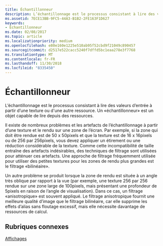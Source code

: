 ```yaml
---
title: Échantillonneur
description: L’échantillonnage est le processus consistant à lire des valeurs d’entrée à partir d’une texture ou d'une autre ressource. Un \ 0034;échantillonneur \ 0034; est un objet capable de lire depuis des ressources.
ms.assetid: 7ECE13BB-9FC5-44A3-B1B2-2FE163F1D627
keywords:
- Échantillonneur
ms.date: 02/08/2017
ms.topic: article
ms.localizationpriority: medium
ms.openlocfilehash: e80e160e1225e510ab95f52cbd9f21049c890457
ms.sourcegitcommit: d2517e522cacc5240f7dffd5bc1eaa278e3f7768
ms.translationtype: MT
ms.contentlocale: fr-FR
ms.lasthandoff: 11/30/2018
ms.locfileid: "8335450"
---
```

# <a name="sampler"></a>Échantillonneur


L’échantillonnage est le processus consistant à lire des valeurs d’entrée à partir d’une texture ou d'une autre ressource. Un «échantillonneur» est un objet capable de lire depuis des ressources.

Il existe de nombreux problèmes et les artefacts de l’échantillonnage à partir d’une texture et le rendu sur une zone de l’écran. Par exemple, si la zone qui doit être rendue est de 50 x 50pixels et que la texture est de 16 x 16pixels ou de 256 par 256pixels, vous devez appliquer un étirement ou une réduction considérable de la texture. Comme cette incompatibilité de taille entraîne des artefacts indésirables, des techniques de filtrage sont utilisées pour atténuer ces artefacts. Une approche de filtrage fréquemment utilisée pour utiliser des petites textures pour les zones de rendu plus grandes est le filtrage «bilinéaire».

Un autre problème se produit lorsque la zone de rendu est située à un angle très oblique par rapport à la vue (par exemple, une texture 256 par 256 rendue sur une zone large de 100pixels, mais présentant une profondeur de 5pixels en raison de l’angle de visualisation). Dans ce cas, un filtrage «anisotropique» est souvent appliqué. Le filtrage anisotropique fournit une meilleure qualité d’image que le filtrage bilinéaire, car elle supprime les effets d’alias sans floutage excessif, mais elle nécessite davantage de ressources de calcul.

## <a name="span-idrelated-topicsspanrelated-topics"></a><span id="related-topics"></span>Rubriques connexes


[Affichages](views.md)

 

 




